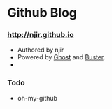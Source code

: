 # Github Blog
### http://njir.github.io
- Authored by njir
- Powered by [Ghost](http://ghost.org) and [Buster](https://github.com/axitkhurana/buster/).
- 
### Todo
- oh-my-github
